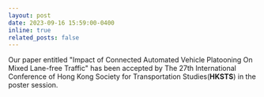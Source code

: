 ```yaml
---
layout: post
date: 2023-09-16 15:59:00-0400
inline: true
related_posts: false
---
```


Our paper entitled "Impact of Connected Automated Vehicle Platooning On Mixed Lane-free Traffic" has been accepted by The 27th International Conference of Hong Kong Society for Transportation Studies(**HKSTS**) in the poster session.
